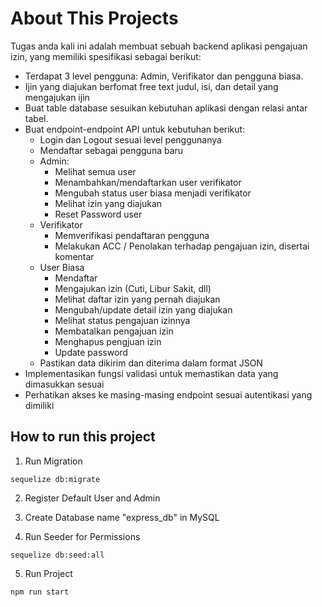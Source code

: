 # About This Projects

Tugas anda kali ini adalah membuat sebuah backend aplikasi pengajuan izin, yang memiliki spesifikasi sebagai berikut:

- Terdapat 3 level pengguna: Admin, Verifikator dan pengguna biasa.
- Ijin yang diajukan berfomat free text judul, isi, dan detail yang mengajukan ijin
- Buat table database sesuikan kebutuhan aplikasi dengan relasi antar tabel.
- Buat endpoint-endpoint API untuk kebutuhan berikut:
  - Login dan Logout sesuai level penggunanya
  - Mendaftar sebagai pengguna baru
  - Admin:
    - Melihat semua user
    - Menambahkan/mendaftarkan user verifikator
    - Mengubah status user biasa menjadi verifikator
    - Melihat izin yang diajukan
    - Reset Password user
  - Verifikator
    - Memverifikasi pendaftaran pengguna
    - Melakukan ACC / Penolakan terhadap pengajuan izin, disertai komentar
  - User Biasa
    - Mendaftar
    - Mengajukan izin (Cuti, Libur Sakit, dll)
    - Melihat daftar izin yang pernah diajukan
    - Mengubah/update detail izin yang diajukan
    - Melihat status pengajuan izinnya
    - Membatalkan pengajuan izin
    - Menghapus pengjuan izin
    - Update password
  - Pastikan data dikirim dan diterima dalam format JSON
- Implementasikan fungsi validasi untuk memastikan data yang dimasukkan sesuai
- Perhatikan akses ke masing-masing endpoint sesuai autentikasi yang dimiliki

## How to run this project

1. Run Migration

```
sequelize db:migrate
```

2. Register Default User and Admin

3. Create Database name "express_db" in MySQL

4. Run Seeder for Permissions

```
sequelize db:seed:all
```

5. Run Project

```
npm run start
```
